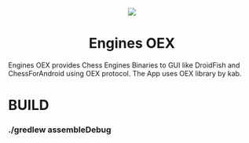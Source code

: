 <p align="center"><img src="https://i.postimg.cc/WbBW0TPz/app-round.png"></p>
<h1 align="center">Engines OEX</h1>

<p> Engines OEX provides Chess Engines Binaries to GUI like 
DroidFish and ChessForAndroid using OEX protocol.
 The App uses OEX library by kab.
</p>
<h1>BUILD</h1>
<h3>./gredlew assembleDebug</h3>


